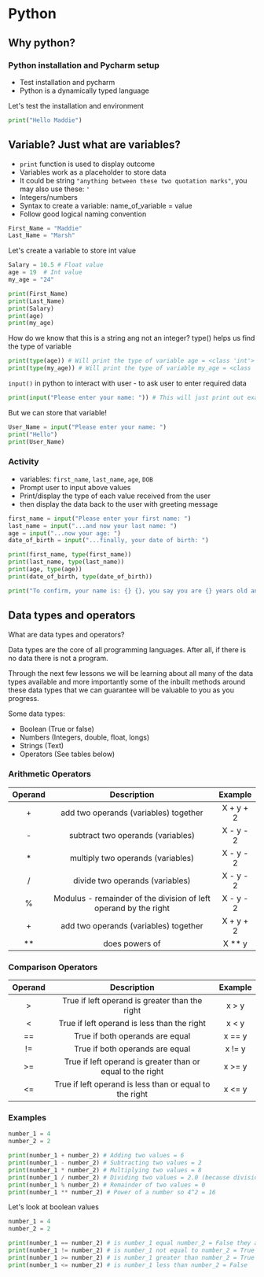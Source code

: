 
# Python
## Why python?
### Python installation and Pycharm setup

- Test installation and pycharm
- Python is a dynamically typed language

Let's test the installation and environment
```python
print("Hello Maddie")
```
## Variable? Just what are variables? 
- `print` function is used to display outcome
- Variables work as a placeholder to store data
- It could be string `"anything between these two quotation marks"`, you may also use these: `'`
- Integers/numbers
- Syntax to create a variable: name_of_variable = value
- Follow good logical naming convention
```python
First_Name = "Maddie"
Last_Name = "Marsh"
```
Let's create a variable to store int value
```python
Salary = 10.5 # Float value
age = 19  # Int value
my_age = "24"

print(First_Name)
print(Last_Name)
print(Salary)
print(age)
print(my_age)
```
How do we know that this is a string ang not an integer? type() helps us find the type of variable

```python
print(type(age)) # Will print the type of variable age = <class 'int'>
print(type(my_age)) # Will print the type of variable my_age = <class 'str'>
```
`input()` in python to interact with user - to ask user to enter required data
```python
print(input("Please enter your name: ")) # This will just print out exactly what the user enters
```
But we can store that variable!
```python
User_Name = input("Please enter your name: ")
print("Hello")
print(User_Name)
```
### Activity
- variables: `first_name`, `last_name`, `age`, `DOB`
- Prompt user to input above values
- Print/display the type of each value received from the user
- then display the data back to the user with greeting message
```python
first_name = input("Please enter your first name: ")
last_name = input("...and now your last name: ")
age = input("...now your age: ")
date_of_birth = input("...finally, your date of birth: ")

print(first_name, type(first_name))
print(last_name, type(last_name))
print(age, type(age))
print(date_of_birth, type(date_of_birth))

print("To confirm, your name is: {} {}, you say you are {} years old and you were born on {}".format(first_name, last_name, age, date_of_birth))
```

## Data types and operators
What are data types and operators?

Data types are the core of all programming languages. After all, if there is no data there is not a program.

Through the next few lessons we will be learning about all many of the data types available and more importantly some of the inbuilt methods around these data types that we can guarantee will be valuable to you as you progress.

Some data types:
- Boolean (True or false)
- Numbers (Integers, double, float, longs)
- Strings (Text)
- Operators (See tables below)
### Arithmetic Operators
| Operand    | Description                          | Example    |
|:---------: |:----------------------------:        |:--------:  |
|    +       | add two operands (variables) together| X + y + 2  |
|    -       | subtract two operands (variables)    | X - y - 2  |
|    *       | multiply two operands (variables)    | X - y - 2  |
|    /       | divide two operands (variables)      | X - y - 2  |
|    %   | Modulus - remainder of the division of left operand by the right    | X - y - 2  |
|    +       | add two operands (variables) together| X + y + 2  |
|    **       | does powers of                      | X ** y  |

### Comparison Operators
| Operand    | Description                          | Example         |
|:---------: |:----------------------------:        |:--------:       |
|    >       | True if left operand is greater than the right| x > y  |
|    <       | True if left operand is less than the right| x < y     |
|    ==      | True if both operands are equal            | x == y    |
|    !=      | True if both operands are equal            | x != y    |
|    >=      | True if left operand is greater than or equal to the right| x >= y     |
|    <=      | True if left operand is less than or equal to the right| x <= y     |

### Examples
```python
number_1 = 4
number_2 = 2

print(number_1 + number_2) # Adding two values = 6
print(number_1 - number_2) # Subtracting two values = 2
print(number_1 * number_2) # Multiplying two values = 8
print(number_1 / number_2) # Dividing two values = 2.0 (because division immediately turns this in to a float)
print(number_1 % number_2) # Remainder of two values = 0
print(number_1 ** number_2) # Power of a number so 4^2 = 16
```

Let's look at boolean values
```python
number_1 = 4
number_2 = 2

print(number_1 == number_2) # is number_1 equal number_2 = False they are not equal
print(number_1 != number_2) # is number_1 not equal to number_2 = True they are not equal
print(number_1 >= number_2) # is number_1 greater than number_2 = True
print(number_1 <= number_2) # is number_1 less than number_2 = False
```
